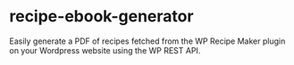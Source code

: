 # recipe-ebook-generator
Easily generate a PDF of recipes fetched from the WP Recipe Maker plugin on your Wordpress website using the WP REST API.
